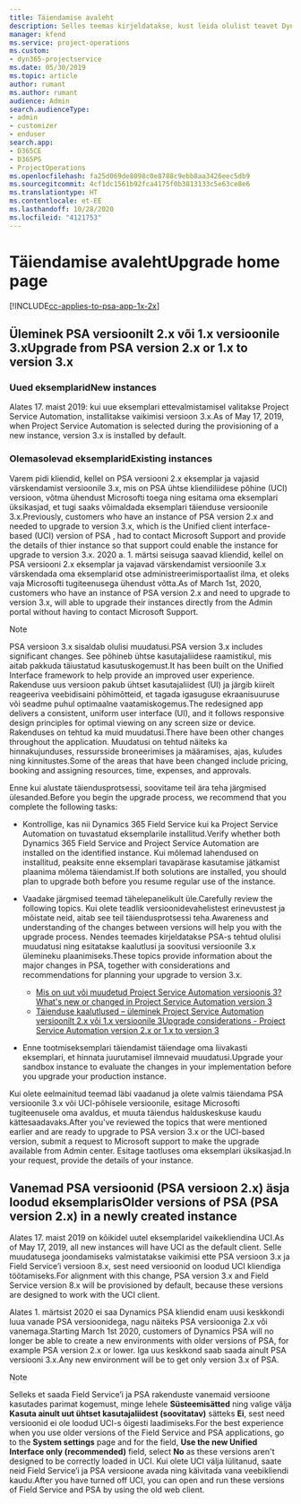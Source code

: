 ```yaml
---
title: Täiendamise avaleht
description: Selles teemas kirjeldatakse, kust leida olulist teavet Dynamics 365 Project Service Automation uute ja muudetud funktsioonide kohta ning kuidas täiendada uusimale versioonile.
manager: kfend
ms.service: project-operations
ms.custom:
- dyn365-projectservice
ms.date: 05/30/2019
ms.topic: article
author: rumant
ms.author: rumant
audience: Admin
search.audienceType:
- admin
- customizer
- enduser
search.app:
- D365CE
- D365PS
- ProjectOperations
ms.openlocfilehash: fa25d069de8098c0e8788c9ebb8aa3426eec5db9
ms.sourcegitcommit: 4cf1dc1561b92fca4175f0b3813133c5e63ce8e6
ms.translationtype: HT
ms.contentlocale: et-EE
ms.lasthandoff: 10/28/2020
ms.locfileid: "4121753"
---
```

# <a name="upgrade-home-page"></a><span data-ttu-id="1f19a-103">Täiendamise avaleht</span><span class="sxs-lookup"><span data-stu-id="1f19a-103">Upgrade home page</span></span>

[!INCLUDE[cc-applies-to-psa-app-1x-2x](../includes/cc-applies-to-psa-app-1x-2x.md)]

## <a name="upgrade-from-psa-version-2x-or-1x-to-version-3x"></a><span data-ttu-id="1f19a-104">Üleminek PSA versioonilt 2.x või 1.x versioonile 3.x</span><span class="sxs-lookup"><span data-stu-id="1f19a-104">Upgrade from PSA version 2.x or 1.x to version 3.x</span></span>

### <a name="new-instances"></a><span data-ttu-id="1f19a-105">Uued eksemplarid</span><span class="sxs-lookup"><span data-stu-id="1f19a-105">New instances</span></span>

<span data-ttu-id="1f19a-106">Alates 17. maist 2019: kui uue eksemplari ettevalmistamisel valitakse Project Service Automation, installitakse vaikimisi versioon 3.x.</span><span class="sxs-lookup"><span data-stu-id="1f19a-106">As of May 17, 2019, when Project Service Automation is selected during the provisioning of a new instance, version 3.x is installed by default.</span></span>

### <a name="existing-instances"></a><span data-ttu-id="1f19a-107">Olemasolevad eksemplarid</span><span class="sxs-lookup"><span data-stu-id="1f19a-107">Existing instances</span></span>

<span data-ttu-id="1f19a-108">Varem pidi kliendid, kellel on PSA versiooni 2.x eksemplar ja vajasid värskendamist versioonile 3.x, mis on PSA ühtse kliendiliidese põhine (UCI) versioon, võtma ühendust Microsofti toega ning esitama oma eksemplari üksikasjad, et tugi saaks võimaldada eksemplari täienduse versioonile 3.x.</span><span class="sxs-lookup"><span data-stu-id="1f19a-108">Previously, customers who have an instance of PSA version 2.x and needed to upgrade to version 3.x, which is the Unified client interface-based (UCI) version of PSA , had to contact Microsoft Support and provide the details of thier instance so that support could enable the instance for upgrade to version 3.x.</span></span> <span data-ttu-id="1f19a-109">2020 a. 1. märtsi seisuga saavad kliendid, kellel on PSA versiooni 2.x eksemplar ja vajavad värskendamist versioonile 3.x värskendada oma eksemplarid otse administreerimisportaalist ilma, et oleks vaja Microsofti tugiteenusega ühendust võtta.</span><span class="sxs-lookup"><span data-stu-id="1f19a-109">As of March 1st, 2020, customers who have an instance of PSA version 2.x and need to upgrade to version 3.x, will able to upgrade their instances directly from the Admin portal without having to contact Microsoft Support.</span></span>  

> [!NOTE]
> <span data-ttu-id="1f19a-110">PSA versioon 3.x sisaldab olulisi muudatusi.</span><span class="sxs-lookup"><span data-stu-id="1f19a-110">PSA version 3.x includes significant changes.</span></span> <span data-ttu-id="1f19a-111">See põhineb ühtse kasutajaliidese raamistikul, mis aitab pakkuda täiustatud kasutuskogemust.</span><span class="sxs-lookup"><span data-stu-id="1f19a-111">It has been built on the Unified Interface framework to help provide an improved user experience.</span></span> <span data-ttu-id="1f19a-112">Rakenduse uus versioon pakub ühtset kasutajaliidest (UI) ja järgib kiirelt reageeriva veebidisaini põhimõtteid, et tagada igasuguse ekraanisuuruse või seadme puhul optimaalne vaatamiskogemus.</span><span class="sxs-lookup"><span data-stu-id="1f19a-112">The redesigned app delivers a consistent, uniform user interface (UI), and it follows responsive design principles for optimal viewing on any screen size or device.</span></span> <span data-ttu-id="1f19a-113">Rakenduses on tehtud ka muid muudatusi.</span><span class="sxs-lookup"><span data-stu-id="1f19a-113">There have been other changes throughout the application.</span></span> <span data-ttu-id="1f19a-114">Muudatusi on tehtud näiteks ka hinnakujunduses, ressursside broneerimises ja määramises, ajas, kuludes ning kinnitustes.</span><span class="sxs-lookup"><span data-stu-id="1f19a-114">Some of the areas that have been changed include pricing, booking and assigning resources, time, expenses, and approvals.</span></span>

<span data-ttu-id="1f19a-115">Enne kui alustate täiendusprotsessi, soovitame teil ära teha järgmised ülesanded.</span><span class="sxs-lookup"><span data-stu-id="1f19a-115">Before you begin the upgrade process, we recommend that you complete the following tasks:</span></span>

- <span data-ttu-id="1f19a-116">Kontrollige, kas nii Dynamics 365 Field Service kui ka Project Service Automation on tuvastatud eksemplarile installitud.</span><span class="sxs-lookup"><span data-stu-id="1f19a-116">Verify whether both Dynamics 365 Field Service and Project Service Automation are installed on the identified instance.</span></span> <span data-ttu-id="1f19a-117">Kui mõlemad lahendused on installitud, peaksite enne eksemplari tavapärase kasutamise jätkamist plaanima mõlema täiendamist.</span><span class="sxs-lookup"><span data-stu-id="1f19a-117">If both solutions are installed, you should plan to upgrade both before you resume regular use of the instance.</span></span>
- <span data-ttu-id="1f19a-118">Vaadake järgmised teemad tähelepanelikult üle.</span><span class="sxs-lookup"><span data-stu-id="1f19a-118">Carefully review the following topics.</span></span> <span data-ttu-id="1f19a-119">Kui olete teadlik versioonidevahelistest erinevustest ja mõistate neid, aitab see teil täiendusprotsessi teha.</span><span class="sxs-lookup"><span data-stu-id="1f19a-119">Awareness and understanding of the changes between versions will help you with the upgrade process.</span></span> <span data-ttu-id="1f19a-120">Nendes teemades kirjeldatakse PSA-s tehtud olulisi muudatusi ning esitatakse kaalutlusi ja soovitusi versioonile 3.x ülemineku plaanimiseks.</span><span class="sxs-lookup"><span data-stu-id="1f19a-120">These topics provide information about the major changes in PSA, together with considerations and recommendations for planning your upgrade to version 3.x.</span></span>

    - [<span data-ttu-id="1f19a-121">Mis on uut või muudetud Project Service Automation versioonis 3?</span><span class="sxs-lookup"><span data-stu-id="1f19a-121">What's new or changed in Project Service Automation version 3</span></span>](whats-new-changed-v3.md)
    - [<span data-ttu-id="1f19a-122">Täienduse kaalutlused – üleminek Project Service Automation versioonilt 2.x või 1.x versioonile 3</span><span class="sxs-lookup"><span data-stu-id="1f19a-122">Upgrade considerations - Project Service Automation version 2.x or 1.x to version 3</span></span>](upgrade-v3.md)

- <span data-ttu-id="1f19a-123">Enne tootmiseksemplari täiendamist täiendage oma liivakasti eksemplari, et hinnata juurutamisel ilmnevaid muudatusi.</span><span class="sxs-lookup"><span data-stu-id="1f19a-123">Upgrade your sandbox instance to evaluate the changes in your implementation before you upgrade your production instance.</span></span>

<span data-ttu-id="1f19a-124">Kui olete eelmainitud teemad läbi vaadanud ja olete valmis täiendama PSA versioonile 3.x või UCI-põhisele versioonile, esitage Microsofti tugiteenusele oma avaldus, et muuta täiendus halduskeskuse kaudu kättesaadavaks.</span><span class="sxs-lookup"><span data-stu-id="1f19a-124">After you've reviewed the topics that were mentioned earlier and are ready to upgrade to PSA version 3.x or the UCI-based version, submit a request to Microsoft support to make the upgrade available from Admin center.</span></span> <span data-ttu-id="1f19a-125">Esitage taotluses oma eksemplari üksikasjad.</span><span class="sxs-lookup"><span data-stu-id="1f19a-125">In your request, provide the details of your instance.</span></span>

## <a name="older-versions-of-psa-psa-version-2x-in-a-newly-created-instance"></a><span data-ttu-id="1f19a-126">Vanemad PSA versioonid (PSA versioon 2.x) äsja loodud eksemplaris</span><span class="sxs-lookup"><span data-stu-id="1f19a-126">Older versions of PSA (PSA version 2.x) in a newly created instance</span></span>

<span data-ttu-id="1f19a-127">Alates 17. maist 2019 on kõikidel uutel eksemplaridel vaikekliendina UCI.</span><span class="sxs-lookup"><span data-stu-id="1f19a-127">As of May 17, 2019, all new instances will have UCI as the default client.</span></span> <span data-ttu-id="1f19a-128">Selle muudatusega joondamiseks valmistatakse vaikimisi ette PSA versioon 3.x ja Field Service’i versioon 8.x, sest need versioonid on loodud UCI kliendiga töötamiseks.</span><span class="sxs-lookup"><span data-stu-id="1f19a-128">For alignment with this change, PSA version 3.x and Field Service version 8.x will be provisioned by default, because these versions are designed to work with the UCI client.</span></span>

<span data-ttu-id="1f19a-129">Alates 1. märtsist 2020 ei saa Dynamics PSA kliendid enam uusi keskkondi luua vanade PSA versioonidega, nagu näiteks PSA versiooniga 2.x või vanemaga.</span><span class="sxs-lookup"><span data-stu-id="1f19a-129">Starting March 1st 2020, customers of Dynamics PSA will no longer be able to create a new environments with older versions of PSA, for example PSA version 2.x or lower.</span></span> <span data-ttu-id="1f19a-130">Iga uus keskkond saab saada ainult PSA versiooni 3.x.</span><span class="sxs-lookup"><span data-stu-id="1f19a-130">Any new environment will be to get only version 3.x of PSA.</span></span>

> [!NOTE]
> <span data-ttu-id="1f19a-131">Selleks et saada Field Service’i ja PSA rakenduste vanemaid versioone kasutades parimat kogemust, minge lehele **Süsteemisätted** ning valige välja **Kasuta ainult uut ühtset kasutajaliidest (soovitatav)** sätteks **Ei**, sest need versioonid ei ole loodud UCI-s õigesti laadimiseks.</span><span class="sxs-lookup"><span data-stu-id="1f19a-131">For the best experience when you use older versions of the Field Service and PSA applications, go to the **System settings** page and for the field, **Use the new Unified Interface only (recommended)** field, select **No** as these versions aren't designed to be correctly loaded in UCI.</span></span> <span data-ttu-id="1f19a-132">Kui olete UCI välja lülitanud, saate neid Field Service’i ja PSA versioone avada ning käivitada vana veebikliendi kaudu.</span><span class="sxs-lookup"><span data-stu-id="1f19a-132">After you have turned off UCI, you can open and run these versions of Field Service and PSA by using the old web client.</span></span> 
